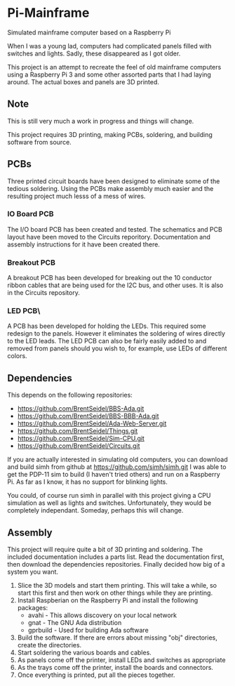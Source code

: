 # Pi-Mainframe
Simulated mainframe computer based on a Raspberry Pi

When I was a young lad, computers had complicated panels filled with
switches and lights.  Sadly, these disappeared as I got older.

This project is an attempt to recreate the feel of old mainframe computers
using a Raspberry Pi 3 and some other assorted parts that I had laying
around.  The actual boxes and panels are 3D printed.

## Note
This is still very much a work in progress and things will change.

This project requires 3D printing, making PCBs, soldering, and building
software from source.

## PCBs
Three printed circuit boards have been designed to eliminate some of the
tedious soldering.  Using the PCBs make assembly much easier and the
resulting project much lesss of a mess of wires.

### IO Board PCB
The I/O board PCB has been created and tested.  The schematics and PCB
layout have been moved to the Circuits reporitory.  Documentation and
assembly instructions for it have been created there.

### Breakout PCB
A breakout PCB has been developed for breaking out the 10 conductor
ribbon cables that are being used for the I2C bus, and other uses.  It
is also in the Circuits repository.

### LED PCB\
A PCB has been developed for holding the LEDs.  This required some redesign
to the panels.  However it eliminates the soldering of wires directly to
the LED leads.  The LED PCB can also be fairly easily added to and
removed from panels should you wish to, for example, use LEDs of different
colors.

## Dependencies
This depends on the following repositories:
* https://github.com/BrentSeidel/BBS-Ada.git
* https://github.com/BrentSeidel/BBS-BBB-Ada.git
* https://github.com/BrentSeidel/Ada-Web-Server.git
* https://github.com/BrentSeidel/Things.git
* https://github.com/BrentSeidel/Sim-CPU.git
* https://github.com/BrentSeidel/Circuits.git

If you are actually interested in simulating old computers, you can
download and build simh from github at https://github.com/simh/simh.git
I was able to get the PDP-11 sim to build (I haven't tried others) and
run on a Raspberry Pi.  As far as I know, it has no support for blinking
lights.

You could, of course run simh in parallel with this project giving a
CPU simulation as well as lights and switches.  Unfortunately, they would
be completely independant.  Someday, perhaps this will change.

## Assembly
This project will require quite a bit of 3D printing and soldering.  The
included documentation includes a parts list.  Read the documentation
first, then download the dependencies repositories.  Finally decided
how big of a system you want.
1. Slice the 3D models and start them printing.  This will take a while,
   so start this first and then work on other things while they are printing.
2. Install Raspberian on the Raspberry Pi and install the following packages:
   * avahi - This allows discovery on your local network
   * gnat - The GNU Ada distribution
   * gprbuild - Used for building Ada software
3. Build the software.  If there are errors about missing "obj" directories,
   create the directories.
4. Start soldering the various boards and cables.
5. As panels come off the printer, install LEDs and switches as appropriate
6. As the trays come off the printer, install the boards and connectors.
7. Once everything is printed, put all the pieces together.
